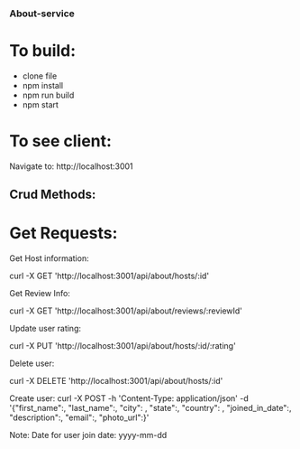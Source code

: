 ### About-service

# To build:

- clone file
- npm install
- npm run build
- npm start

# To see client:

Navigate to:  http://localhost:3001


## Crud Methods:

# Get Requests:
Get Host information:

curl -X GET 'http://localhost:3001/api/about/hosts/:id'

Get Review Info:

curl -X GET 'http://localhost:3001/api/about/reviews/:reviewId'

Update user rating:

curl -X PUT 'http://localhost:3001/api/about/hosts/:id/:rating'

Delete user:

curl -X DELETE 'http://localhost:3001/api/about/hosts/:id'

Create user:
curl -X POST -h 'Content-Type: application/json' -d '{"first_name":<string>, "last_name":<string>, "city": <string>, "state":<string>, "country": <string>, "joined_in_date":<date>, "description":<string>, "email":<string>, "photo_url":<string>}'

Note:  Date for user join date:  yyyy-mm-dd




